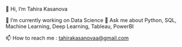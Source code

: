 👋 Hi, I’m Tahira Kasanova

🌱 I’m currently working on Data Science
💬 Ask me about Python, SQL, Machine Learning, Deep Learning, Tableau, PowerBI

📫 How to reach me : tahirakasanovaa@gmail.com

<!---
TKasanova/TKasanova is a ✨ special ✨ repository because its `README.md` (this file) appears on your GitHub profile.
You can click the Preview link to take a look at your changes.
--->
